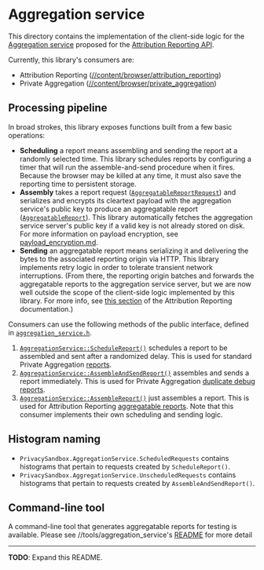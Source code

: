 # Aggregation service

This directory contains the implementation of the client-side logic for the [Aggregation service](https://github.com/WICG/attribution-reporting-api/blob/main/AGGREGATE.md#data-processing-through-a-secure-aggregation-service) proposed for the [Attribution Reporting API](https://github.com/WICG/attribution-reporting-api).

Currently, this library's consumers are:

* Attribution Reporting
  ([//content/browser/attribution_reporting](/content/browser/attribution_reporting))
* Private Aggregation
  ([//content/browser/private_aggregation](/content/browser/private_aggregation))

## Processing pipeline

In broad strokes, this library exposes functions built from a few basic
operations:

* **Scheduling** a report means assembling and sending the report at a randomly
  selected time. This library schedules reports by configuring a timer that will
  run the assemble-and-send procedure when it fires. Because the browser may be
  killed at any time, it must also save the reporting time to persistent
  storage.
* **Assembly** takes a report request
  ([`AggregatableReportRequest`](https://source.chromium.org/search?q=class:content::AggregatableReportRequest%5Cb))
  and serializes and encrypts its cleartext payload with the aggregation
  service's public key to produce an aggregatable report
  ([`AggregatableReport`](https://source.chromium.org/search?q=class:content::AggregatableReport%5Cb)).
  This library automatically fetches the aggregation service server's public key
  if a valid key is not already stored on disk. For more information on payload
  encryption, see
  [payload_encryption.md](/content/browser/aggregation_service/payload_encryption.md).
* **Sending** an aggregatable report means serializing it and delivering the
  bytes to the associated reporting origin via HTTP. This library implements
  retry logic in order to tolerate transient network interruptions. (From there,
  the reporting origin batches and forwards the aggregatable reports to the
  aggregation service server, but we are now well outside the scope of the
  client-side logic implemented by this library. For more info, see [this
  section](https://github.com/WICG/attribution-reporting-api/blob/main/AGGREGATE.md#data-processing-through-a-secure-aggregation-service)
  of the Attribution Reporting documentation.)

Consumers can use the following methods of the public interface, defined in
[`aggregation_service.h`](https://source.chromium.org/chromium/chromium/src/+/main:content/browser/aggregation_service/aggregation_service.h).

1. [`AggregationService::ScheduleReport()`](https://source.chromium.org/search?q=function:content::AggregationService::ScheduleReport&sq=)
   schedules a report to be assembled and sent after a randomized delay. This is
   used for standard Private Aggregation
   [reports](https://github.com/patcg-individual-drafts/private-aggregation-api#reports).
1. [`AggregationService::AssembleAndSendReport()`](https://source.chromium.org/search?q=function:content::AggregationService::AssembleAndSendReport&sq=)
   assembles and sends a report immediately. This is used for Private
   Aggregation [duplicate debug
   reports](https://github.com/patcg-individual-drafts/private-aggregation-api#duplicate-debug-report).
1. [`AggregationService::AssembleReport()`](https://source.chromium.org/search?q=function:content::AggregationService::AssembleReport&sq=)
   just assembles a report. This is used for Attribution Reporting [aggregatable
   reports](https://github.com/WICG/attribution-reporting-api/blob/main/AGGREGATE.md#aggregatable-reports).
   Note that this consumer implements their own scheduling and sending logic.

## Histogram naming

* `PrivacySandbox.AggregationService.ScheduledRequests` contains histograms that
  pertain to requests created by `ScheduleReport()`.
* `PrivacySandbox.AggregationService.UnscheduledRequests` contains histograms
  that pertain to requests created by `AssembleAndSendReport()`.

## Command-line tool
A command-line tool that generates aggregatable reports for testing is available. Please see //tools/aggregation_service's [README](../../../tools/aggregation_service/README.md) for more detail

----

**TODO**: Expand this README.
